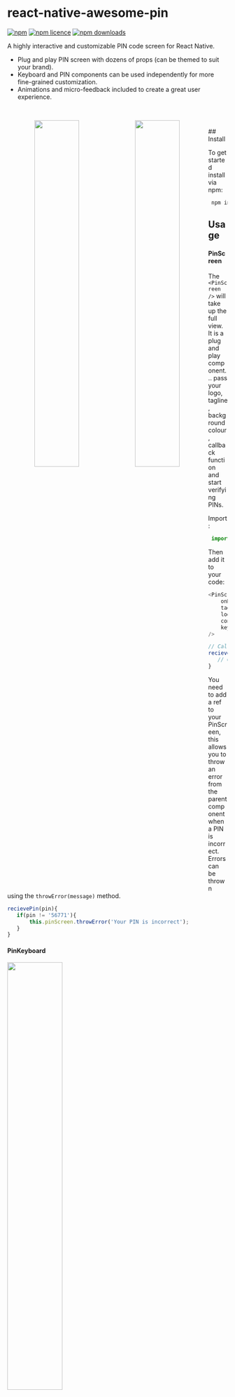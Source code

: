 # react-native-awesome-pin

[![npm](https://img.shields.io/npm/v/react-native-awesome-pin.svg?style=flat-square)](https://www.npmjs.com/package/react-native-awesome-pin)
[![npm licence](http://img.shields.io/npm/l/react-native-awesome-pin.svg?style=flat-square)](https://npmjs.org/package/react-native-awesome-pin)
[![npm downloads](http://img.shields.io/npm/dt/react-native-awesome-pin.svg?style=flat-square)](https://npmjs.org/package/react-native-awesome-pin)

A highly interactive and customizable PIN code screen for React Native.

- Plug and play PIN screen with dozens of props (can be themed to suit your brand).
- Keyboard and PIN components can be used independently for more fine-grained customization.
- Animations and micro-feedback included to create a great user experience.

<br />
<p align="center">
  <img align="left" src="https://raw.githubusercontent.com/LukeBrandonFarrell/open-source-images/master/react-native-awesome-pin/ashleigh.gif" width="45%" />
  <img align="left" src="https://raw.githubusercontent.com/LukeBrandonFarrell/open-source-images/master/react-native-awesome-pin/atom.gif" width="45%" />
</p>
<br />
## Install

To get started install via npm:
```sh
 npm install react-native-awesome-pin --save
```

## Usage

#### PinScreen

The `<PinScreen />` will take up the full view. It is a plug and play component... pass your
logo, tagline, background colour, callback function and start verifying PINs.

Import:
```js
 import { PinScreen } from 'react-native-awesome-pin';
```

Then add it to your code:
```js
<PinScreen
    onRef={ ref => (this.pinScreen = ref) }
    tagline='Please enter your PIN'
    logo={ require('../../img/mylogohere.png') }
    containerStyle={{ backgroundColor: '#AAA' }}
    keyDown={ this.recievePin.bind(this) }
/>

// Callback function which receives the current PIN value
recievePin(pin){
   // Check if the PIN is correct here
}
```

You need to add a ref to your PinScreen, this allows you to throw an error from the
parent component when a PIN is incorrect. Errors can be thrown using the `throwError(message)` 
method.

```js
recievePin(pin){
   if(pin != '56771'){
       this.pinScreen.throwError('Your PIN is incorrect');
   }
}
```

#### PinKeyboard

<img src="https://raw.githubusercontent.com/LukeBrandonFarrell/open-source-images/master/react-native-awesome-pin/keyboard.png" width="50%" /><br />

The on-screen keyboard can be used separately if you do not want to use the plug 
and play `<PinScreen />` component. 

Import:
```js
 import { PinKeyboard } from 'react-native-awesome-pin';
```

Then add it to your code:
```js
<PinKeyboard
    onRef={ref => (this.keyboard = ref)}
    keyDown={this.keyDown.bind(this)}
/>

// Callback function which receives the key pressed
keyDown(key){
   // Key pressed
}
```

The `<PinKeyboard />` also has a `throwError(message)` method. This will create a popup above the
keyboard displaying the given error message. The style of the popup can be customized through props.

#### PinInput

<img src="https://raw.githubusercontent.com/LukeBrandonFarrell/open-source-images/master/react-native-awesome-pin/pins.png" width="50%" /><br />

The PIN input circles can be used separately if you do not want to use the plug 
and play `<PinScreen />` component. They come with a shake animation and configurable 
device vibration.

Import:
```js
 import { PinInput } from 'react-native-awesome-pin';
```

Then add it to your code:
```js
<PinInput
    onRef={ref => (this.pins = ref)}
    numberOfPins={5}
    numberOfPinsActive={2}
/>
```

The `<PinInput />` has a `shake()` method which can be called through the reference `this.pins.shake()`.
This will perform a shake animation and vibration if enabled. A callback can be passed through props which
will be fired when the animation is complete. See props below.

## Props

#### PinScreen

The `<PinScreen />` is a great plug and play solution for a PIN screen. 

| Prop            | Type          | Optional  | Default              | Description                                                                             |
| --------------- | ------------- | --------- | -------------------- | --------------------------------------------------------------------------------------- |
| onRef           | string        | No        |                      | onRef allows you to call the `throwError(message)` method.                              |
| keyDown         | string        | No        |                      | Callback function triggered when a key is pressed. Returns the current PIN value.       |
| tagline         | string        | Yes       | 'Enter your PIN'     | Tagline which sits above the PINS.                                                      |
| logo            | object        | Yes       |                      | Logo to place at top of screen.                                                         |
| numberOfPins    | number        | Yes       | 5                    | Number of pins to render.                                                               |
| vibration       | bool          | Yes       | true                 | Should vibration be enabled.                                                            |
| containerStyle  | object        | Yes       | See PinScreen.js     | Style applied to the container. Background colour can be set here.                      |
| logoStyle       | object        | Yes       |                      | Style applied to your logo.                                                             |
| taglineStyle    | object        | Yes       | See PinScreen.js     | Style applied to the tagline.                                                           |
| pinContainerStyle | object      | Yes       | See PinInput.js      | Style applied to PINS container.                                                        |
| pinStyle        | object        | Yes       | See PinInput.js      | Style applied to each circle PIN.                                                       |
| pinActiveStyle  | object        | Yes       | See PinInput.js      | Style applied to each circle PIN when it is active.                                     |
| keyboardStyle   | object        | Yes       | See PinKeyboard.js   | Style applied to the keyboard.                                                          |
| keyboardDisabledStyle | object  | Yes       | See PinKeyboard.js   | Style applied when the keyboard is disabled.                                            |
| keyStyle        | object        | Yes       | See PinKeyboard.js   | Style applied to each key on the keyboard.                                              |
| keyTextStyle    | object        | Yes       | See PinKeyboard.js   | Style applied to the text inside each key.                                              |
| keyImageStyle   | object        | Yes       | See PinKeyboard.js   | Style applied to image in a key. If an image is passed.                                 |
| errorStyle      | object        | Yes       | See PinKeyboard.js   | Style applied to popup error. Can set the background colour here.                       |
| errorTextStyle  | object        | Yes       | See PinKeyboard.js   | Style applied to the text inside the popup error.                                       |

#### PinKeyboard

The `<PinKeyboard />` uses two arrays to allow you to set keys and define custom functions for each key. This is not the most fine-tune solution and will be upgraded
in the future. 

| Prop            | Type          | Optional  | Default              | Description                                                                             |
| --------------- | ------------- | --------- | -------------------- | --------------------------------------------------------------------------------------- |
| onRef           | string        | No        |                      | onRef allows you to call the `throwError(message)` method.                              |
| keyDown         | string        | No        |                      | Callback function triggered when a key is pressed. Returns the key value.               |
| keyboard        | array         | Yes       | See PinKeyboard.js   | 4 x 3 matrix containing the value for each key. Image or text.                          |
| keyboardFunc    | array         | Yes       | See PinKeyboard.js   | 4 x 3 matrix containing custom functions for each key. Pass null for no function.       |
| keyboardStyle   | object        | Yes       | See PinKeyboard.js   | Style applied to the keyboard.                                                          |
| keyboardDisabledStyle | object  | Yes       | See PinKeyboard.js   | Style applied when the keyboard is disabled.                                            |
| keyStyle        | object        | Yes       | See PinKeyboard.js   | Style applied to each key on the keyboard.                                              |
| keyTextStyle    | object        | Yes       | See PinKeyboard.js   | Style applied to the text inside each key.                                              |
| keyImageStyle   | object        | Yes       | See PinKeyboard.js   | Style applied to image in a key. If an image is passed.                                 |
| errorStyle      | object        | Yes       | See PinKeyboard.js   | Style applied to popup error. Can set the background colour here.                       |
| errorTextStyle  | object        | Yes       | See PinKeyboard.js   | Style applied to the text inside the popup error.                                       |

#### PinScreen

| Prop            | Type          | Optional  | Default              | Description                                                                             |
| --------------- | ------------- | --------- | -------------------- | --------------------------------------------------------------------------------------- |
| onRef           | string        | No        |                      | onRef allows you to call the `throwError(message)` method.                              |
| numberOfPins    | number        | Yes       | 5                    | Number of pins to render.                                                               |
| numberOfPinsActive | number     | Yes       | 0                    | Number of active pins. You can pass the `pin.length` here.                              |
| vibration       | bool          | Yes       | true                 | Should vibration be enabled.                                                            |
| animationShakeCallback | func   | Yes       |                      | 4 x 3 matrix containing custom functions for each key. Pass null for no function.       |
| containerStyle  | object        | Yes       | See PinInput.js      | Style applied to PINS container.                                                        |
| pinStyle        | object        | Yes       | See PinInput.js      | Style applied to each circle PIN.                                                       |
| pinActiveStyle  | object        | Yes       | See PinInput.js      | Style applied to each circle PIN when it is active.                                     |

## Contributing

If you want to issue a PR, go ahead ;)

## Authors

* [**Luke Brandon Farrell**](https://lukebrandonfarrell.com/) - *Author*
* [**Redu**](https://redu.co.uk/) - *Organization*

## License

This project is licensed under the MIT License
